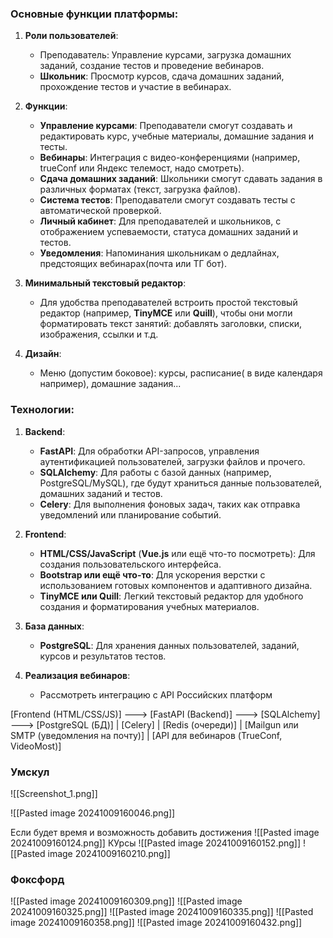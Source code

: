 ### Основные функции платформы:

1. **Роли пользователей**:
    - Преподаватель: Управление курсами, загрузка домашних заданий, создание тестов и проведение вебинаров.
    - **Школьник**: Просмотр курсов, сдача домашних заданий, прохождение тестов и участие в вебинарах.
2. **Функции**:
    
    - **Управление курсами**: Преподаватели смогут создавать и редактировать курс, учебные материалы, домашние задания и тесты.
    - **Вебинары**: Интеграция с видео-конференциями (например, trueConf или Яндекс телемост, надо смотреть).
    - **Сдача домашних заданий**: Школьники смогут сдавать задания в различных форматах (текст, загрузка файлов).
    - **Система тестов**: Преподаватели смогут создавать тесты с автоматической проверкой.
    - **Личный кабинет**: Для преподавателей и школьников, с отображением успеваемости, статуса домашних заданий и тестов.
    - **Уведомления**: Напоминания школьникам о дедлайнах, предстоящих вебинарах(почта или ТГ бот).
3. **Минимальный текстовый редактор**:
    
    - Для удобства преподавателей встроить простой текстовый редактор (например, **TinyMCE** или **Quill**), чтобы они могли форматировать текст занятий: добавлять заголовки, списки, изображения, ссылки и т.д.
4. **Дизайн**:
    
    - Меню (допустим боковое): курсы, расписание( в виде календаря например), домашние задания...

### Технологии:

1. **Backend**:
    
    - **FastAPI**: Для обработки API-запросов, управления аутентификацией пользователей, загрузки файлов и прочего.
    - **SQLAlchemy**: Для работы с базой данных (например, PostgreSQL/MySQL), где будут храниться данные пользователей, домашних заданий и тестов.
    - **Celery**: Для выполнения фоновых задач, таких как отправка уведомлений или планирование событий.
2. **Frontend**:
    
    - **HTML/CSS/JavaScript** (**Vue.js** или ещё что-то посмотреть): Для создания пользовательского интерфейса.
    - **Bootstrap или ещё что-то**: Для ускорения верстки с использованием готовых компонентов и адаптивного дизайна.
    - **TinyMCE или Quill**: Легкий текстовый редактор для удобного создания и форматирования учебных материалов.
3. **База данных**:
    
    - **PostgreSQL**: Для хранения данных пользователей, заданий, курсов и результатов тестов.
4. **Реализация вебинаров**:
    
    - Рассмотреть интеграцию с API Российских платформ

[Frontend (HTML/CSS/JS)] ---> [FastAPI (Backend)] ---> [SQLAlchemy] ---> [PostgreSQL (БД)]
                                   |
                               [Celery]
                                   |
                            [Redis (очереди)]
                                   |
                        [Mailgun или SMTP (уведомления на почту)]
                                   |
             [API для вебинаров (TrueConf, VideoMost)]


### **Умскул**
![[Screenshot_1.png]]


![[Pasted image 20241009160046.png]]

Если будет время и возможность добавить достижения
![[Pasted image 20241009160124.png]]
КУрсы
![[Pasted image 20241009160152.png]]
![[Pasted image 20241009160210.png]]
### Фоксфорд
![[Pasted image 20241009160309.png]]
![[Pasted image 20241009160325.png]]
![[Pasted image 20241009160335.png]]
![[Pasted image 20241009160358.png]]
![[Pasted image 20241009160432.png]]